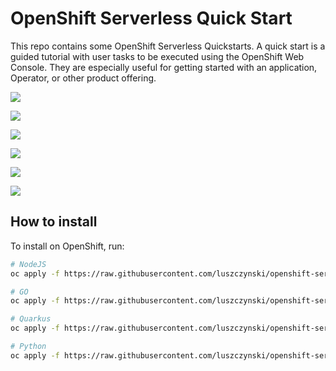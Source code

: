 # OpenShift Serverless Quick Start

This repo contains some OpenShift Serverless Quickstarts. A quick start is a guided tutorial with user tasks to be executed using the OpenShift Web Console. They are especially useful for getting started with an application, Operator, or other product offering.

![](imgs/2022-12-16-11-11-17.png)

![](imgs/2022-12-16-11-16-32.png)

![](imgs/2022-12-16-11-12-29.png)

![](imgs/2022-12-16-11-13-33.png)

![](imgs/2022-12-16-11-14-09.png)

![](imgs/2022-12-16-11-14-50.png)

## How to install

To install on OpenShift, run:

```bash
# NodeJS
oc apply -f https://raw.githubusercontent.com/luszczynski/openshift-serverless-quickstart/main/quickstarts/node-faas-quickstart.yaml

# GO
oc apply -f https://raw.githubusercontent.com/luszczynski/openshift-serverless-quickstart/main/quickstarts/go-faas-quickstart.yaml

# Quarkus
oc apply -f https://raw.githubusercontent.com/luszczynski/openshift-serverless-quickstart/main/quickstarts/quarkus-faas-quickstart.yaml

# Python
oc apply -f https://raw.githubusercontent.com/luszczynski/openshift-serverless-quickstart/main/quickstarts/python-faas-quickstart.yaml
```
